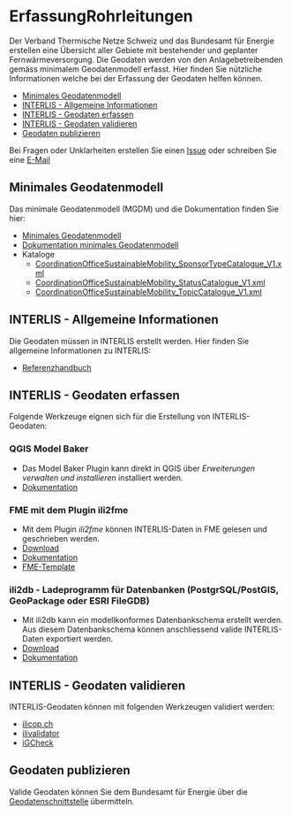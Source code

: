 # ErfassungRohrleitungen

Der Verband Thermische Netze Schweiz und das Bundesamt für Energie erstellen eine Übersicht aller Gebiete mit bestehender und geplanter Fernwärmeversorgung. Die Geodaten werden von den Anlagebetreibenden gemäss minimalem Geodatenmodell erfasst. Hier finden Sie nützliche Informationen welche bei der Erfassung der Geodaten helfen können.

* [Minimales Geodatenmodell](https://github.com/SFOE/ErfassungRohrleitungen/tree/main#minimales-geodatenmodell)
* [INTERLIS - Allgemeine Informationen](https://github.com/SFOE/ErfassungVersorgungsgebieteThermischerNetze/tree/main#interlis---allgemeine-informationen)
* [INTERLIS - Geodaten erfassen](https://github.com/SFOE/ErfassungVersorgungsgebieteThermischerNetze/tree/main#interlis---geodaten-erfassen)
* [INTERLIS - Geodaten validieren](https://github.com/SFOE/ErfassungVersorgungsgebieteThermischerNetze/tree/main#interlis---geodaten-validieren)
* [Geodaten publizieren](https://github.com/SFOE/ErfassungVersorgungsgebieteThermischerNetze/tree/main#geodaten-publizieren)

Bei Fragen oder Unklarheiten erstellen Sie einen [Issue](https://github.com/SFOE/ErfassungRohrleitungen/issues) oder schreiben Sie eine [E-Mail](mailto:geoinformation@bfe.admin.ch)



## Minimales Geodatenmodell
Das minimale Geodatenmodell (MGDM) und die Dokumentation finden Sie hier:
* [Minimales Geodatenmodell](https://models.geo.admin.ch/BFE/PipelinesystemUnderSupervisionByFederalGovernment_V1.ili)
* [Dokumentation minimales Geodatenmodell](https://www.bfe.admin.ch/bfe/de/home/versorgung/statistik-und-geodaten/geoinformation/geodaten/leitungen/rohrleitungsanlagen.html)
* Kataloge
  * [CoordinationOfficeSustainableMobility_SponsorTypeCatalogue_V1.xml](https://models.geo.admin.ch/BFE/CoordinationOfficeSustainableMobility_SponsorTypeCatalogue_V1.xml)
  * [CoordinationOfficeSustainableMobility_StatusCatalogue_V1.xml](https://models.geo.admin.ch/BFE/CoordinationOfficeSustainableMobility_StatusCatalogue_V1.xml)
  * [CoordinationOfficeSustainableMobility_TopicCatalogue_V1.xml](https://models.geo.admin.ch/BFE/CoordinationOfficeSustainableMobility_TopicCatalogue_V1_20200130.xml)

## INTERLIS - Allgemeine Informationen
Die Geodaten müssen in INTERLIS erstellt werden. Hier finden Sie allgemeine Informationen zu INTERLIS:
* [Referenzhandbuch](https://www.interlis.ch/dokumentation/interlis-2)

## INTERLIS - Geodaten erfassen
Folgende Werkzeuge eignen sich für die Erstellung von INTERLIS-Geodaten:

### QGIS Model Baker
* Das Model Baker Plugin kann direkt in QGIS über *Erweiterungen verwalten und installieren* installiert werden.
* [Dokumentation](https://opengisch.github.io/QgisModelBaker/de/)

### FME mit dem Plugin ili2fme
* Mit dem Plugin *ili2fme* können INTERLIS-Daten in FME gelesen und geschrieben werden.
* [Download](https://www.interlis.ch/downloads/ili2fme)
* [Dokumentation](https://www.geo.admin.ch/de/geodatenmodelle/)
* [FME-Template](https://uvek-gis.admin.ch/BFE/berichte/VersorgungsgebieteThermischerNetze/FME_Template_DE.zip)

### ili2db - Ladeprogramm für Datenbanken (PostgrSQL/PostGIS, GeoPackage oder ESRI FileGDB)
* Mit ili2db kann ein modellkonformes Datenbankschema erstellt werden. Aus diesem Datenbankschema können anschliessend valide INTERLIS-Daten exportiert werden.
* [Download](https://www.interlis.ch/downloads/ili2db)
* [Dokumentation](https://github.com/claeis/ili2db/blob/master/docs/ili2db.rst)

## INTERLIS - Geodaten validieren
INTERLIS-Geodaten können mit folgenden Werkzeugen validiert werden:
* [ilicop.ch](https://ilicop.ch/)
* [ilivalidator](https://www.interlis.ch/downloads/ilivalidator)
* [iGCheck](https://www.interlis.ch/downloads/igcheck)

## Geodaten publizieren
Valide Geodaten können Sie dem Bundesamt für Energie über die [Geodatenschnittstelle](https://github.com/SFOE/GeodatenschnittstelleDokumentation) übermitteln.
